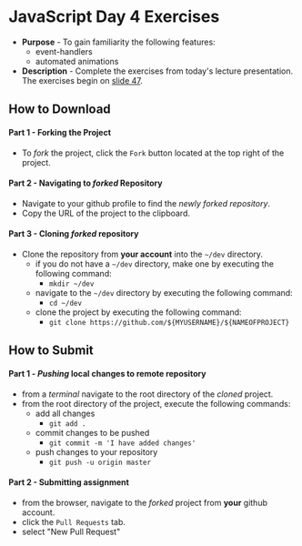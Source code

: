 # JavaScript Day 4 Exercises

* **Purpose** - To gain familiarity the following features:
  * event-handlers
  * automated animations
* **Description** - Complete the exercises from today's lecture presentation. The exercises begin on [slide 47](https://docs.google.com/presentation/d/e/2PACX-1vQFm_z-Q8li6n73yTpSE0DMZFCxMuVMX7TZveEaBz4XZZDwy6UXIqHsLF4XwnhmDw/pub?start=false&loop=false&delayms=3000#slide=id.p47).




## How to Download

#### Part 1 - Forking the Project
* To _fork_ the project, click the `Fork` button located at the top right of the project.


#### Part 2 - Navigating to _forked_ Repository
* Navigate to your github profile to find the _newly forked repository_.
* Copy the URL of the project to the clipboard.

#### Part 3 - Cloning _forked_ repository
* Clone the repository from **your account** into the `~/dev` directory.
  * if you do not have a `~/dev` directory, make one by executing the following command:
    * `mkdir ~/dev`
  * navigate to the `~/dev` directory by executing the following command:
    * `cd ~/dev`
  * clone the project by executing the following command:
    * `git clone https://github.com/${MYUSERNAME}/${NAMEOFPROJECT}`






## How to Submit

#### Part 1 -  _Pushing_ local changes to remote repository
* from a _terminal_ navigate to the root directory of the _cloned_ project.
* from the root directory of the project, execute the following commands:
    * add all changes
      * `git add .`
    * commit changes to be pushed
      * `git commit -m 'I have added changes'`
    * push changes to your repository
      * `git push -u origin master`

#### Part 2 - Submitting assignment
* from the browser, navigate to the _forked_ project from **your** github account.
* click the `Pull Requests` tab.
* select "New Pull Request"
